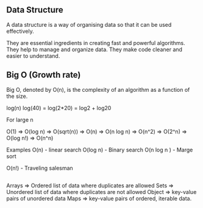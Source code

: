 ## Data Structure
A data structure is a way of organising data so that it can be used effectively.

They are essential ingredients in creating fast and powerful algorithms. They help to manage and organize data. They make code cleaner and easier to understand. 
## Big O (Growth rate)
Big O, denoted by O(n), is the complexity of an algorithm as a function of the size.


log(n) 
log(40) = log(2*20) = log2 + log20

For large n 

O(1) => O(log n) => O(sqrt(n)) => O(n) => O(n log n) => O(n^2)  => O(2^n) => O(log n!) => O(n^n)


Examples 
O(n) - linear search
O(log n) - Binary search
O(n log n ) - Marge sort 

O(n!) - Traveling salesman
##

Arrays =>  Ordered list of data where duplicates are allowed
Sets =>  Unordered list of data where duplicates are not allowed
Object =>  key-value pairs of unordered data 
Maps => key-value pairs of ordered, iterable data.